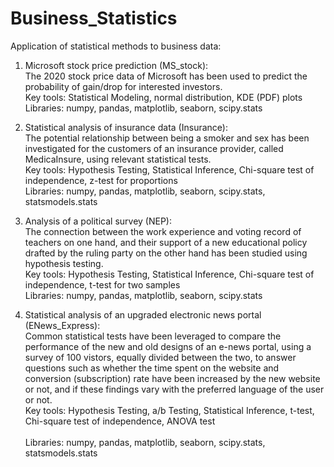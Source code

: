 # Business_Statistics
Application of statistical methods to business data:

1) Microsoft stock price prediction (MS_stock): <br> 
The 2020 stock price data of Microsoft has been used to predict the probability of gain/drop for interested investors. <br>                                  Key tools: Statistical Modeling, normal distribution, KDE (PDF) plots <br> 
Libraries: numpy, pandas, matplotlib, seaborn, scipy.stats

2) Statistical analysis of insurance data (Insurance): <br> 
The potential relationship between being a smoker and sex has been investigated for the customers of an insurance provider,
called MedicaInsure, using relevant statistical tests. <br> 
Key tools: Hypothesis Testing, Statistical Inference, Chi-square test of independence, z-test for proportions <br> 
Libraries: numpy, pandas, matplotlib, seaborn, scipy.stats, statsmodels.stats

3) Analysis of a political survey (NEP): <br> 
The connection between the work experience and voting record of teachers on one hand, and their support of a new educational policy
drafted by the ruling party on the other hand has been studied using hypothesis testing. <br> 
Key tools: Hypothesis Testing, Statistical Inference, Chi-square test of independence, t-test for two samples <br> 
Libraries: numpy, pandas, matplotlib, seaborn, scipy.stats

4) Statistical analysis of an upgraded electronic news portal (ENews_Express): <br> 
Common statistical tests have been leveraged to compare the performance of the new and old designs of an e-news portal, using a survey
of 100 vistors, equally divided between the two, to answer questions such as whether the time spent on the website and conversion
(subscription) rate have been increased by the new website or not, and if these findings vary with the preferred language of the
user or not. <br> 
Key tools: Hypothesis Testing, a/b Testing, Statistical Inference, t-test, Chi-square test of independence, ANOVA test <br>  
Libraries: numpy, pandas, matplotlib, seaborn, scipy.stats, statsmodels.stats

